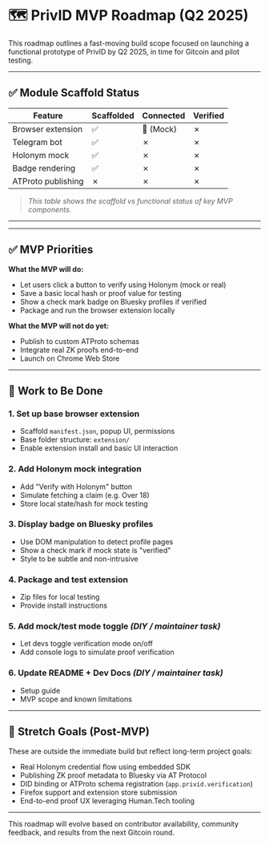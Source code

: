 # 🗺️ PrivID MVP Roadmap (Q2 2025)

This roadmap outlines a fast-moving build scope focused on launching a functional prototype of PrivID by Q2 2025, in time for Gitcoin and pilot testing.

---

## ✅ Module Scaffold Status

| Feature               | Scaffolded | Connected | Verified |
|----------------------|------------|-----------|----------|
| Browser extension     | ✅         | 🔄 (Mock) | ✗        |
| Telegram bot          | ✅         | ✗         | ✗        |
| Holonym mock          | ✅         | ✗         | ✗        |
| Badge rendering       | ✅         | ✗         | ✗        |
| ATProto publishing    | ✗         | ✗         | ✗        |

> *This table shows the scaffold vs functional status of key MVP components.*

---
---

## ✅ MVP Priorities

**What the MVP will do:**
- Let users click a button to verify using Holonym (mock or real)
- Save a basic local hash or proof value for testing
- Show a check mark badge on Bluesky profiles if verified
- Package and run the browser extension locally

**What the MVP will not do yet:**
- Publish to custom ATProto schemas
- Integrate real ZK proofs end-to-end
- Launch on Chrome Web Store

---

## 🚧 Work to Be Done

### 1. Set up base browser extension
- Scaffold `manifest.json`, popup UI, permissions
- Base folder structure: `extension/`
- Enable extension install and basic UI interaction

### 2. Add Holonym mock integration
- Add "Verify with Holonym" button
- Simulate fetching a claim (e.g. Over 18)
- Store local state/hash for mock testing

### 3. Display badge on Bluesky profiles
- Use DOM manipulation to detect profile pages
- Show a check mark if mock state is "verified"
- Style to be subtle and non-intrusive

### 4. Package and test extension
- Zip files for local testing
- Provide install instructions

### 5. Add mock/test mode toggle *(DIY / maintainer task)*
- Let devs toggle verification mode on/off
- Add console logs to simulate proof verification

### 6. Update README + Dev Docs *(DIY / maintainer task)*
- Setup guide
- MVP scope and known limitations

---

## 🧠 Stretch Goals (Post-MVP)

These are outside the immediate build but reflect long-term project goals:

- Real Holonym credential flow using embedded SDK
- Publishing ZK proof metadata to Bluesky via AT Protocol
- DID binding or ATProto schema registration (`app.privid.verification`)
- Firefox support and extension store submission
- End-to-end proof UX leveraging Human.Tech tooling

---

This roadmap will evolve based on contributor availability, community feedback, and results from the next Gitcoin round.
